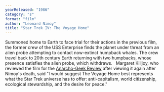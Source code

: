 ```yaml
---
yearReleased: "1986"
category: "s"
format: "film"
author: "Leonard Nimoy"
title: "Star Trek IV: The Voyage Home"
---
```

Summoned home to Earth to face trial for their actions in  the previous film, the former crew of the USS Enterprise finds the planet  under threat from an alien probe attempting to contact now-extinct humpback  whales. The crew travel back to 20th century Earth returning with two humpbacks,  whose presence satisfies the alien probe, which withdraws.
 
Margaret Killjoy, who reviewed the film for the <a href="http://www.anarchogeekreview.com/movies/star-trek-iv-the-voyage-home-1986"> Anarcho-Geek Review</a> after viewing it again after Nimoy's death, said "I  would suggest The Voyage Home best represents what the Star Trek  universe has to offer: anti-capitalism, world citizenship, ecological  stewardship, and the desire for peace."